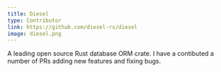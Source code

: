 ```yaml
---
title: Diesel
type: Contributor
link: https://github.com/diesel-rs/diesel
image: diesel.png
---
```


A leading open source Rust database ORM crate. I have a contibuted a number of PRs adding new features and fixing bugs.
